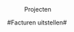 <properties>
	<page>
		<title>Projecten</title>
	</page>
	<menu>
		<position>Projecten 
		<title>Introductie</title>
	</menu>
</properties>

#Facturen uitstellen#
<description>